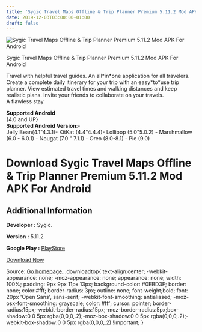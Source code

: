 ```yaml
---
title: 'Sygic Travel Maps Offline & Trip Planner Premium 5.11.2 Mod APK For Android'
date: 2019-12-03T03:00:00+01:00
draft: false
---
```


![Sygic Travel Maps Offline & Trip Planner Premium 5.11.2 Mod APK For Android](https://i0.wp.com/apkhome.net/wp-content/uploads/2019/12/Sygic-Travel-Maps-Offline-Trip-Planner-Premium-5.11.2-Mod.png "Sygic Travel Maps Offline & Trip Planner Premium 5.11.2 Mod APK For Android")

  

Sygic Travel Maps Offline & Trip Planner Premium 5.11.2 Mod APK For Android

Travel with helpful travel guides. An all\*in\*one application for all travelers. Create a complete daily itinerary for your trip with an easy\*to\*use trip planner. View estimated travel times and walking distances and keep realistic plans. Invite your friends to collaborate on your travels.  
A flawless stay

**Supported Android**  
{4.0 and UP}  
**Supported Android Version**:-  
Jelly Bean(4.1"4.3.1)- KitKat (4.4"4.4.4)- Lollipop (5.0"5.0.2) - Marshmallow (6.0 - 6.0.1) - Nougat (7.0 " 7.1.1) - Oreo (8.0-8.1) - Pie (9.0)

Download Sygic Travel Maps Offline & Trip Planner Premium 5.11.2 Mod APK For Android
====================================================================================

Additional Information
----------------------

**Developer :** Sygic.

**Version :** 5.11.2

**Google Play :** [PlayStore](https://play.google.com/store/apps/details?id=com.tripomatic)

  

[Download Now](https://store4app.co/post/sygic-travel-maps-offline-amp-trip-planner-premium-5-11-2-mod-apk-for-android_1575306269)

  
Source: [Go homepage.](https://store4app.co/post/sygic-travel-maps-offline-amp-trip-planner-premium-5-11-2-mod-apk-for-android_1575306269) .downloadtop{ text-align:center; -webkit-appearance: none; -moz-appearance: none; appearance: none; width: 100%; padding: 9px 9px 11px 13px; background-color: #0EBD3F; border: none; color:#fff; border-radius: 3px; outline: none; font-weight;bold; font: 20px 'Open Sans', sans-serif; -webkit-font-smoothing: antialiased; -moz-osx-font-smoothing: grayscale; color: #fff; cursor: pointer; border-radius:15px;-webkit-border-radius:15px;-moz-border-radius:5px;box-shadow:0 0 5px rgba(0,0,0,.2);-moz-box-shadow:0 0 5px rgba(0,0,0,.2);-webkit-box-shadow:0 0 5px rgba(0,0,0,.2) !important; }